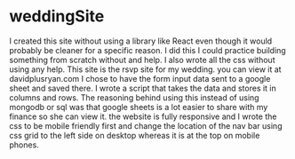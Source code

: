 # weddingSite
I created this site without using a library like React even though it would probably be cleaner for a specific reason. I did this I could practice building 
something from scratch without and help. 
I also wrote all the css without using any help. This site is the rsvp site for my wedding. 
you  can view it at davidplusryan.com
I chose to have the form input data sent to a google sheet and saved there. I wrote a script that takes the data and stores it in columns and rows. 
The reasoning behind using this instead of using mongodb or sql was that google sheets
is a lot easier to share with my finance so she can view it. 
the website is fully responsive and I wrote the css to be mobile friendly first and change the location of the nav bar using css grid to the left side
on desktop whereas it is at the top on mobile phones. 
